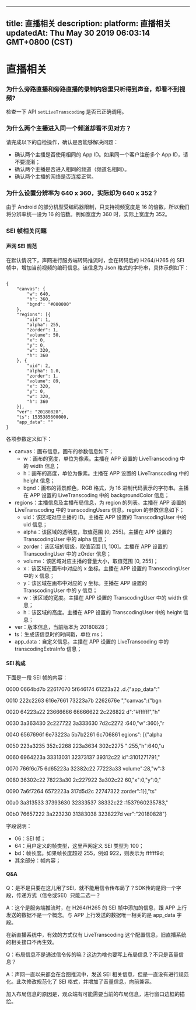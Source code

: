 
---
title: 直播相关
description: 
platform: 直播相关
updatedAt: Thu May 30 2019 06:03:14 GMT+0800 (CST)
---
# 直播相关
### 为什么旁路直播和旁路直播的录制内容里只听得到声音，却看不到视频?

检查一下 API `setLiveTranscoding` 是否已正确调用。

### 为什么两个主播进入同一个频道却看不见对方？

请完成以下的自检操作，确认是否能够解决问题：

* 确认两个主播是否使用相同的 App ID。如果同一个客户注册多个 App ID，请不要混淆；
* 确认两个主播是否进入相同的频道（频道名相同）。
* 确认两个主播的网络是否连接正常。

### 为什么设置分辨率为 640 x 360，实际却为 640 x 352？

由于 Android 的部分机型受编码器限制，只支持视频宽度是 16 的倍数，所以我们将分辨率统一设为 16 的倍数。例如宽度为 360 时，实际上宽度为 352。


### SEI 帧相关问题

#### 声网 SEI 规范

在默认情况下，声网进行服务端转码推流时，会在转码后的 H264/H265 的 SEI 帧中，增加当前视频的编码信息。该信息为 Json 格式的字符串，具体示例如下：

```

{
    "canvas": {
        "w": 640,
        "h": 360,
        "bgnd": "#000000"
    },
    "regions": [{
        "uid": 1,
        "alpha": 255,
        "zorder": 1,
        "volume": 50,
        "x": 0,
        "y": 0,
        "w": 320,
        "h": 360
    }, {
        "uid": 2,
        "alpha": 1.0,
        "zorder": 1,
        "volume": 89,
        "x": 320,
        "y": 0,
        "w": 320,
        "h": 360
    }],
    "ver": "20180828",
    "ts": 1535385600000,
    "app_data": ""
}

```

各项参数定义如下：
* canvas：画布信息，画布的参数信息如下；
   * w：画布的宽度，单位为像素。主播在 APP 设置的 LiveTranscoding 中的 width 信息；
   * h：画布的高度，单位为像素。主播在 APP 设置的 LiveTranscoding 中的 height 信息；
   * bgnd：画布的背景颜色，RGB 格式，为 16 进制代码表示的字符串。主播在 APP 设置的 LiveTranscoding 中的 backgroundColor 信息；
* regions：主播信息及主播布局信息，为 region 的列表。主播在 APP 设置的 LiveTranscoding 中的 transcodingUsers 信息。region 的参数信息如下；
   * uid：该区域对应主播的 ID。主播在 APP 设置的 TranscodingUser 中的 uid 信息；
   * alpha：该区域的透明度，取值范围 [0, 255]。主播在 APP 设置的 TranscodingUser 中的 alpha 信息；
   * zorder：该区域的层级，取值范围 [1, 100]。主播在 APP 设置的 TranscodingUser 中的 zOrder 信息；
   * volume：该区域对应主播的音量大小，取值范围 [0, 255]；
   * x：该区域在画布中对应的 x 坐标。主播在 APP 设置的 TranscodingUser 中的 x 信息；
   * y：该区域在画布中对应的 y 坐标。主播在 APP 设置的 TranscodingUser 中的 y 信息；
   * w：该区域的宽度。主播在 APP 设置的 TranscodingUser 中的 width 信息；
   * h：该区域的高度。主播在 APP 设置的 TranscodingUser 中的 height 信息；
* ver：版本信息，当前版本为 20180828；
* ts：生成该信息时的时间戳，单位 ms；
* app_data：自定义信息。主播在 APP 设置的 LiveTranscoding 中的 transcodingExtraInfo 信息；

#### SEI 构成

下面是一段 SEI 帧的内容：

0000  0664bd7b 22617070 5f646174 61223a22  .d.{"app_data":"

0010  222c2263 616e7661 73223a7b 2262676e  ","canvas":{"bgn

0020  64223a22 23666666 66666622 2c226822  d":"#ffffff","h"

0030  3a363430 2c227722 3a333630 7d2c2272  :640,"w":360},"r

0040  6567696f 6e73223a 5b7b2261 6c706861  egions": [{"alpha

0050  223a3235 352c2268 223a3634 302c2275  ":255,"h":640,"u

0060  6964223a 33313031 32373137 39312c22  id":3101271791,"

0070  766f6c75 6d65223a 32382c22 77223a33  volume":28,"w":3

0080  36302c22 78223a30 2c227922 3a302c22  60,"x":0,"y":0,"

0090  7a6f7264 6572223a 317d5d2c 22747322  zorder":1}],"ts"

00a0  3a313533 37393630 32333537 38332c22  :1537960235783,"

00b0  76657222 3a223230 31383038 3238227d  ver":"20180828"}

字段说明：

* 06：SEI 帧；
* 64：用户定义的帧类型，这里声网定义 SEI 类型为 100；
* bd：帧长度。如果帧长度超过 255，例如 922，则表示为 ffffff9d;
* 其余部分：帧内容；

#### Q&A

Q：是不是只要在这儿用了SEI，就不能用信令传布局了？SDK传的是同一个字段，传递方式（信令或SEI）只能二选一？

A：这个是服务端推流时，在 H264/H265 的 SEI 帧中添加的信息，跟 APP 上行发送的数据不是一个概念。与 APP 上行发送的数据唯一相关的是 app_data 字段。

在新直播系统中，有效的方式仅有 LiveTranscoding 这个配置信息，旧直播系统的相关接口不再生效。

Q：布局信息不是通过信令传的嘛？这边为啥也要写上布局信息？不只是音量信息？ 

A：声网一直以来都会在合图推流中，发送 SEI 相关信息，但是一直没有进行规范化。此次修改规范化了 SEI 格式，并增加了音量信息，向前兼容。

加入布局信息的原因是，观众端有可能需要当前的布局信息，进行窗口边框的描绘。


